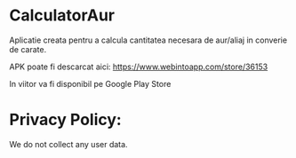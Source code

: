 # CalculatorAur
Aplicatie creata pentru a calcula cantitatea necesara de aur/aliaj in converie de carate.

APK poate fi descarcat aici: https://www.webintoapp.com/store/36153

In viitor va fi disponibil pe Google Play Store


# Privacy Policy:

We do not collect any user data.
